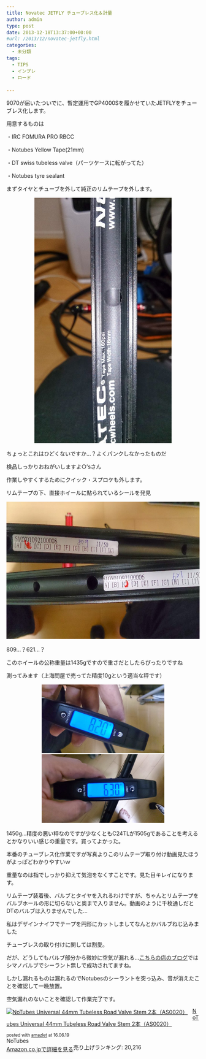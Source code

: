 ```yaml
---
title: Novatec JETFLY チューブレス化＆計量
author: admin
type: post
date: 2013-12-18T13:37:00+00:00
#url: /2013/12/novatec-jetfly.html
categories:
  - 未分類
tags:
  - TIPS
  - インプレ
  - ロード

---
```

9070が届いたついでに、暫定運用でGP4000Sを履かせていたJETFLYをチューブレス化します。

用意するものは

・IRC FOMURA PRO RBCC

・Notubes Yellow Tape(21mm)

・DT swiss tubeless valve（パーツケースに転がってた）

・Notubes tyre sealant

まずタイヤとチューブを外して純正のリムテープを外します。

<div class="separator" style="clear: both; text-align: center;">
  <img border="0" height="640" src="/wp-content/uploads/2013/12/DSC_4671-575x1024.jpg" width="358" />
</div>

ちょっとこれはひどくないですか…？よくパンクしなかったものだ

検品しっかりおねがいしますよ○&#8217;sさん

作業しやすくするためにクイック・スプロケも外します。

リムテープの下、直接ホイールに貼られているシールを発見

<div class="separator" style="clear: both; text-align: center;">
  <img border="0" height="358" src="/wp-content/uploads/2013/12/DSC_4673-1024x575.jpg" width="640" />
</div>

809…？621…？

このホイールの公称重量は1435gですので重さだとしたらぴったりですね

測ってみます（上海問屋で売ってた精度10gという適当な秤です）

<div class="separator" style="clear: both; text-align: center;">
  <img border="0" height="179" src="/wp-content/uploads/2013/12/DSC_4674-1024x575.jpg" width="320" />
</div>



<div class="separator" style="clear: both; text-align: center;">
  <img border="0" height="179" src="/wp-content/uploads/2013/12/DSC_4675-1024x575.jpg" width="320" />
</div>

1450g…精度の悪い秤なのですが少なくともC24TLが1505gであることを考えるとかなりいい感じの重量です。買ってよかった。

本番のチューブレス化作業ですが写真よりこのリムテープ取り付け動画見たほうがよっぽどわかりやすいｗ

<div class="separator" style="clear: both; text-align: center;">
</div>

重量なのは指でしっかり抑えて気泡をなくすことです。見た目キレイになります。

リムテープ装着後、バルブとタイヤを入れるわけですが、ちゃんとリムテープをバルブホールの形に切らないと奥まで入りません。動画のように千枚通しだとDTのバルブは入りませんでした…

私はデザインナイフでテープを円形にカットしましてなんとかバルブねじ込みました

チューブレスの取り付けに関しては割愛。

だが、どうしてもバルブ部分から微妙に空気が漏れる…[こちらの店のブログ][1]ではシマノバルブでシーラント無しで成功されてますね。

しかし漏れるものは漏れるのでNotubesのシーラントを突っ込み、音が消えたことを確認して一晩放置。

空気漏れのないことを確認して作業完了です。



<div class="amazlet-box" style="margin-bottom:0px;">
  <div class="amazlet-image" style="float:left;margin:0px 12px 1px 0px;">
    <a href="http://www.amazon.co.jp/exec/obidos/ASIN/B0044BG93S/gensobunya-22/ref=nosim/" name="amazletlink" target="_blank"><img src="https://images-fe.ssl-images-amazon.com/images/I/21QzxxfHrAL._SL160_.jpg" alt="NoTubes Universal 44mm Tubeless Road Valve Stem 2本（AS0020）" style="border: none;" /></a>
  </div>

  <div class="amazlet-info" style="line-height:120%; margin-bottom: 10px">
    <div class="amazlet-name" style="margin-bottom:10px;line-height:120%">
<a href="http://www.amazon.co.jp/exec/obidos/ASIN/B0044BG93S/gensobunya-22/ref=nosim/" name="amazletlink" target="_blank">NoTubes Universal 44mm Tubeless Road Valve Stem 2本（AS0020）</a></p>

<div class="amazlet-powered-date" style="font-size:80%;margin-top:5px;line-height:120%">
  posted with <a href="http://www.amazlet.com/" title="amazlet" target="_blank">amazlet</a> at 16.06.19
</div>


<div class="amazlet-detail">
NoTubes <br />売り上げランキング: 20,216


<div class="amazlet-sub-info" style="float: left;">
<div class="amazlet-link" style="margin-top: 5px">
  <a href="http://www.amazon.co.jp/exec/obidos/ASIN/B0044BG93S/gensobunya-22/ref=nosim/" name="amazletlink" target="_blank">Amazon.co.jpで詳細を見る</a>
</div>

  </div>

  <div class="amazlet-footer" style="clear: left">
  </div>
</div>

 [1]: http://ciclirosso.sblo.jp/article/61687047.html